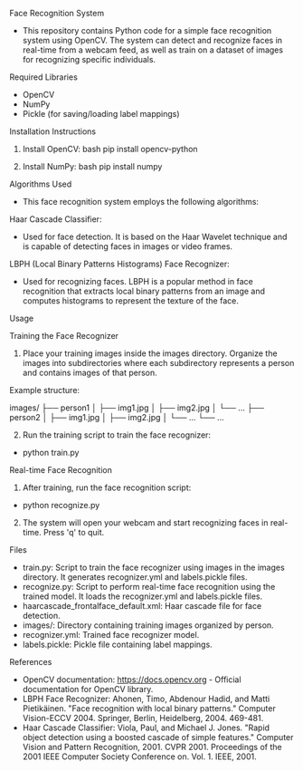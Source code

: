 Face Recognition System 

- This repository contains Python code for a simple face recognition system using OpenCV. The system can detect and recognize faces in real-time from a webcam feed, as well as train on a dataset of images for recognizing specific individuals.

 Required Libraries

- OpenCV
- NumPy
- Pickle (for saving/loading label mappings)

 Installation Instructions

1. Install OpenCV:
   bash
   pip install opencv-python
   
2. Install NumPy:
   bash
   pip install numpy

Algorithms Used

- This face recognition system employs the following algorithms:

Haar Cascade Classifier:
-  Used for face detection. It is based on the Haar Wavelet technique and is capable of detecting faces in images or video frames.

LBPH (Local Binary Patterns Histograms) Face Recognizer:
-  Used for recognizing faces. LBPH is a popular method in face recognition that extracts local binary patterns from an image and computes histograms to represent the texture of the face.

Usage

Training the Face Recognizer

1. Place your training images inside the images directory. Organize the images into subdirectories where each subdirectory represents a person and contains images of that person.

Example structure:

images/
├── person1
│   ├── img1.jpg
│   ├── img2.jpg
│   └── ...
├── person2
│   ├── img1.jpg
│   ├── img2.jpg
│   └── ...
└── ...

2. Run the training script to train the face recognizer:

- python train.py

Real-time Face Recognition

1. After training, run the face recognition script:

- python recognize.py

2. The system will open your webcam and start recognizing faces in real-time. Press 'q' to quit.

Files

- train.py: Script to train the face recognizer using images in the images directory. It generates recognizer.yml and labels.pickle files.
- recognize.py: Script to perform real-time face recognition using the trained model. It loads the recognizer.yml and labels.pickle files.
- haarcascade_frontalface_default.xml: Haar cascade file for face detection.
- images/: Directory containing training images organized by person.
- recognizer.yml: Trained face recognizer model.
- labels.pickle: Pickle file containing label mappings.

References

- OpenCV documentation: https://docs.opencv.org - Official documentation for OpenCV library.
- LBPH Face Recognizer: Ahonen, Timo, Abdenour Hadid, and Matti Pietikäinen. "Face recognition with local binary patterns." Computer Vision-ECCV 2004. Springer, Berlin, Heidelberg, 2004. 469-481.
- Haar Cascade Classifier: Viola, Paul, and Michael J. Jones. "Rapid object detection using a boosted cascade of simple features." Computer Vision and Pattern Recognition, 2001. CVPR 2001. Proceedings of the 2001 IEEE Computer Society Conference on. Vol. 1. IEEE, 2001.
